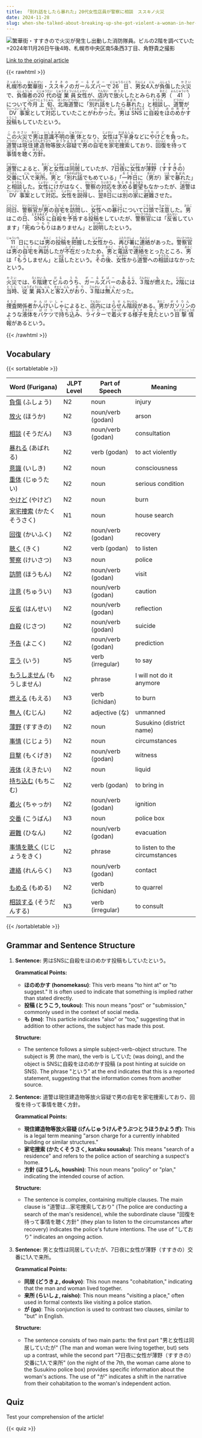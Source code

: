 ```yaml
---
title: 「別れ話をしたら暴れた」20代女性店員が警察に相談　ススキノ火災
date: 2024-11-28
slug: when-she-talked-about-breaking-up-she-got-violent-a-woman-in-her-20s-a-store-clerk-consulted-the-police-regarding-the-susukino-fire
---
```


![繁華街・すすきので火災が発生し出動した消防隊員。ビルの2階を調べていた=2024年11月26日午後4時、札幌市中央区南5条西3丁目、角野貴之撮影](https://www.asahicom.jp/imgopt/img/cdb1540024/comm_L/AS20241128002875.jpg "繁華街・すすきので火災が発生し出動した消防隊員。ビルの2階を調べていた=2024年11月26日午後4時、札幌市中央区南5条西3丁目、角野貴之撮影")

[Link to the original article](https://asahi.com/articles/ASSCX32YQSCXOXIE01WM.html?iref=comtop_7_04)

{{< rawhtml >}}
<p><ruby>札幌市<rt>さっぽろし</rt></ruby>の<ruby>繁華街<rt>はんかがい</rt></ruby>・<ruby>ススキノ<rt>すすきの</rt></ruby>の<ruby>ガールズバー<rt>がーるずばー</rt></ruby>で<ruby>26日<rt>にじゅうろくにち</rt></ruby>、<ruby>男女<rt>だんじょ</rt></ruby>4<ruby>人<rt>にん</rt></ruby>が<ruby>負傷<rt>ふしょう</rt></ruby>した<ruby>火災<rt>かさい</rt></ruby>で、<ruby>負傷者<rt>ふしょうしゃ</rt></ruby>の<ruby>20代<rt>にじゅうだい</rt></ruby>の<ruby>従業員<rt>じゅうぎょういん</rt></ruby><ruby>女性<rt>じょせい</rt></ruby>が、<ruby>店内<rt>てんない</rt></ruby>で<ruby>放火<rt>ほうか</rt></ruby>したとみられる<ruby>男<rt>おとこ</rt></ruby>（<ruby>41<rt>よんじゅういち</rt></ruby>）について<ruby>今月<rt>こんげつ</rt></ruby><ruby>上旬<rt>じょうじゅん</rt></ruby>、<ruby>北海道警<rt>ほっかいどうけい</rt></ruby>に「<ruby>別れ話<rt>わかればなし</rt></ruby>をしたら<ruby>暴れ<rt>あばれ</rt></ruby>た」と<ruby>相談<rt>そうだん</rt></ruby>し、<ruby>道警<rt>どうけい</rt></ruby>が<ruby>DV<rt>でぃーぶい</rt></ruby><ruby>事案<rt>じあん</rt></ruby>として<ruby>対応<rt>たいおう</rt></ruby>していたことが<ruby>わかった<rt>わかった</rt></ruby>。<ruby>男<rt>おとこ</rt></ruby>は<ruby>SNS<rt>えすえぬえす</rt></ruby>に<ruby>自殺<rt>じさつ</rt></ruby>を<ruby>ほのめかす<rt>ほのめかす</rt></ruby><ruby>投稿<rt>とうこう</rt></ruby>もしていたという。</p>

<p><ruby>この<rt>この</rt></ruby><ruby>火災<rt>かさい</rt></ruby>で<ruby>男<rt>おとこ</rt></ruby>は<ruby>意識<rt>いしき</rt></ruby><ruby>不明<rt>ふめい</rt></ruby>の<ruby>重体<rt>じゅうたい</rt></ruby>となり、<ruby>女性<rt>じょせい</rt></ruby>は<ruby>下半身<rt>かはんしん</rt></ruby>などに<ruby>やけど<rt>やけど</rt></ruby>を<ruby>負<rt>お</rt></ruby>った。<ruby>道警<rt>どうけい</rt></ruby>は<ruby>現住建造物<rt>げんじゅうけんぞうぶつ</rt></ruby>等<ruby>放火<rt>ほうか</rt></ruby><ruby>容疑<rt>ようぎ</rt></ruby>で<ruby>男<rt>おとこ</rt></ruby>の<ruby>自宅<rt>じたく</rt></ruby>を<ruby>家宅捜索<rt>かたくそうさく</rt></ruby>しており、<ruby>回復<rt>かいふく</rt></ruby>を<ruby>待<rt>ま</rt></ruby>って<ruby>事情<rt>じじょう</rt></ruby>を<ruby>聴<rt>き</rt></ruby>く<ruby>方針<rt>ほうしん</rt></ruby>。</p>

<p><ruby>道警<rt>どうけい</rt></ruby>によると、<ruby>男<rt>おとこ</rt></ruby>と<ruby>女性<rt>じょせい</rt></ruby>は<ruby>同居<rt>どうきょ</rt></ruby>していたが、7<ruby>日<rt>にち</rt></ruby><ruby>夜<rt>よる</rt></ruby>に<ruby>女性<rt>じょせい</rt></ruby>が<ruby>薄野<rt>すすきの</rt></ruby>（<ruby>すすきの<rt>すすきの</rt></ruby>）<ruby>交番<rt>こうばん</rt></ruby>に1<ruby>人<rt>にん</rt></ruby>で<ruby>来所<rt>らいしょ</rt></ruby>。<ruby>男<rt>おとこ</rt></ruby>と「<ruby>別れ話<rt>わかればなし</rt></ruby>でもめている」「<ruby>一昨日<rt>おととい</rt></ruby>に（<ruby>男<rt>おとこ</rt></ruby>が）<ruby>家<rt>いえ</rt></ruby>で<ruby>暴れ<rt>あばれ</rt></ruby>た」と<ruby>相談<rt>そうだん</rt></ruby>した。<ruby>女性<rt>じょせい</rt></ruby>に<ruby>けが<rt>けが</rt></ruby>はなく、<ruby>警察<rt>けいさつ</rt></ruby>の<ruby>対応<rt>たいおう</rt></ruby>を<ruby>求める<rt>もとめる</rt></ruby><ruby>要望<rt>ようぼう</rt></ruby>もなかったが、<ruby>道警<rt>どうけい</rt></ruby>は<ruby>DV<rt>でぃーぶい</rt></ruby><ruby>事案<rt>じあん</rt></ruby>として<ruby>対応<rt>たいおう</rt></ruby>。<ruby>女性<rt>じょせい</rt></ruby>を<ruby>説得<rt>せっとく</rt></ruby>し、<ruby>翌<rt>あす</rt></ruby>8<ruby>日<rt>にち</rt></ruby>には<ruby>別<rt>べつ</rt></ruby>の<ruby>家<rt>いえ</rt></ruby>に<ruby>避難<rt>ひなん</rt></ruby>させた。</p>

<p><ruby>同日<rt>どうじつ</rt></ruby>、<ruby>警察官<rt>けいさつかん</rt></ruby>が<ruby>男<rt>おとこ</rt></ruby>の<ruby>自宅<rt>じたく</rt></ruby>を<ruby>訪問<rt>ほうもん</rt></ruby>し、<ruby>女性<rt>じょせい</rt></ruby>への<ruby>暴行<rt>ぼうこう</rt></ruby>について<ruby>口頭<rt>こうとう</rt></ruby>で<ruby>注意<rt>ちゅうい</rt></ruby>した。<ruby>男<rt>おとこ</rt></ruby>はこの<ruby>日<rt>ひ</rt></ruby>、<ruby>SNS<rt>えすえぬえす</rt></ruby>に<ruby>自殺<rt>じさつ</rt></ruby>を<ruby>予告<rt>よこく</rt></ruby>する<ruby>投稿<rt>とうこう</rt></ruby>をしていたが、<ruby>警察官<rt>けいさつかん</rt></ruby>には「<ruby>反省<rt>はんせい</rt></ruby>しています」「<ruby>死<rt>し</rt></ruby>ぬ<ruby>つもり<rt>つもり</rt></ruby>はありません」と<ruby>説明<rt>せつめい</rt></ruby>したという。</p>

<p><ruby>11<rt>じゅういち</rt></ruby>日<ruby>にち</rt>には<ruby>男<rt>おとこ</rt></ruby>の<ruby>投稿<rt>とうこう</rt></ruby>を<ruby>把握<rt>はあく</rt></ruby>した<ruby>女性<rt>じょせい</rt></ruby>から、<ruby>再び<rt>ふたたび</rt></ruby><ruby>署<rt>しょ</rt></ruby>に<ruby>連絡<rt>れんらく</rt></ruby>があった。<ruby>警察官<rt>けいさつかん</rt></ruby>は<ruby>男<rt>おとこ</rt></ruby>の<ruby>自宅<rt>じたく</rt></ruby>を<ruby>再訪<rt>さいほう</rt></ruby>したが<ruby>不在<rt>ふざい</rt></ruby>だったため、<ruby>男<rt>おとこ</rt></ruby>と<ruby>電話<rt>でんわ</rt></ruby>で<ruby>連絡<rt>れんらく</rt></ruby>をとったところ、<ruby>男<rt>おとこ</rt></ruby>は「<ruby>もう<rt>もう</rt></ruby>しません」と<ruby>話<rt>はな</rt></ruby>したという。<ruby>その後<rt>そのご</rt></ruby>、<ruby>女性<rt>じょせい</rt></ruby>から<ruby>道警<rt>どうけい</rt></ruby>への<ruby>相談<rt>そうだん</rt></ruby>はなかったという。</p>

<p><ruby>火災<rt>かさい</rt></ruby>では、<ruby>6<rt>ろく</rt></ruby><ruby>階<rt>かい</rt></ruby><ruby>建<rt>た</rt></ruby>て<ruby>ビル<rt>びる</rt></ruby>の<ruby>うち<rt>うち</rt></ruby>、<ruby>ガールズバー<rt>がーるずばー</rt></ruby>の<ruby>ある<rt>ある</rt></ruby><ruby>2<rt>に</rt></ruby>、<ruby>3<rt>さん</rt></ruby><ruby>階<rt>かい</rt></ruby>が<ruby>燃<rt>も</rt></ruby>えた。<ruby>2<rt>に</rt></ruby><ruby>階<rt>かい</rt></ruby>には<ruby>当時<rt>とうじ</rt></ruby>、<ruby>従業員<rt>じゅうぎょういん</rt></ruby>3<ruby>人<rt>にん</rt></ruby>と<ruby>客<rt>きゃく</rt></ruby>2<ruby>人<rt>にん</rt></ruby>が<ruby>おり<rt>おり</rt></ruby>、<ruby>3<rt>さん</rt></ruby><ruby>階<rt>かい</rt></ruby>は<ruby>無人<rt>むじん</rt></ruby>だった。</p>

<p><ruby>捜査<rt>そうさ</rt></ruby>関係者<ruby>かんけいしゃ<rt>かんけいしゃ</rt></ruby>によると、<ruby>店内<rt>てんない</rt></ruby>には<ruby>らせん<rt>らせん</rt></ruby><ruby>階段<rt>かいだん</rt></ruby>がある。<ruby>男<rt>おとこ</rt></ruby>が<ruby>ガソリン<rt>がそりん</rt></ruby>のような<ruby>液体<rt>えきたい</rt></ruby>を<ruby>バケツ<rt>ばけつ</rt></ruby>で<ruby>持ち込み<rt>もちこみ</rt></ruby>、<ruby>ライター<rt>らいたー</rt></ruby>で<ruby>着火<rt>ちゃっか</rt></ruby>する<ruby>様子<rt>ようす</rt></ruby>を<ruby>見た<rt>みた</rt></ruby>という<ruby>目撃情報<rt>もくげきじょうほう</rt></ruby>があるという。</p>
{{< /rawhtml >}}

## Vocabulary


{{< sortabletable >}}

| Word (Furigana)          | JLPT Level | Part of Speech       | Meaning                      |
|--------------------------|------------|----------------------|------------------------------|
|[負傷](https://jisho.org/search/%E8%B2%A0%E5%82%B7) (ふしょう)| N2         | noun                 | injury                       |
|[放火](https://jisho.org/search/%E6%94%BE%E7%81%AB) (ほうか)| N2         | noun/verb (godan)    | arson                        |
|[相談](https://jisho.org/search/%E7%9B%B8%E8%AB%87) (そうだん)| N3         | noun/verb (godan)    | consultation                 |
|[暴れる](https://jisho.org/search/%E6%9A%B4%E3%82%8C%E3%82%8B) (あばれる)| N2         | verb (godan)         | to act violently             |
|[意識](https://jisho.org/search/%E6%84%8F%E8%AD%98) (いしき)| N2         | noun                 | consciousness                |
|[重体](https://jisho.org/search/%E9%87%8D%E4%BD%93) (じゅうたい)| N2         | noun                 | serious condition            |
|[やけど](https://jisho.org/search/%E3%82%84%E3%81%91%E3%81%A9) (やけど)| N2         | noun                 | burn                         |
|[家宅捜索](https://jisho.org/search/%E5%AE%B6%E5%AE%85%E6%8D%9C%E7%B4%A2) (かたくそうさく)| N1         | noun                 | house search                 |
|[回復](https://jisho.org/search/%E5%9B%9E%E5%BE%A9) (かいふく)| N2         | noun/verb (godan)    | recovery                     |
|[聴く](https://jisho.org/search/%E8%81%B4%E3%81%8F) (きく)| N2         | verb (godan)         | to listen                    |
|[警察](https://jisho.org/search/%E8%AD%A6%E5%AF%9F) (けいさつ)| N3         | noun                 | police                       |
|[訪問](https://jisho.org/search/%E8%A8%AA%E5%95%8F) (ほうもん)| N2         | noun/verb (godan)    | visit                        |
|[注意](https://jisho.org/search/%E6%B3%A8%E6%84%8F) (ちゅうい)| N3         | noun/verb (godan)    | caution                      |
|[反省](https://jisho.org/search/%E5%8F%8D%E7%9C%81) (はんせい)| N2         | noun/verb (godan)    | reflection                   |
|[自殺](https://jisho.org/search/%E8%87%AA%E6%AE%BA) (じさつ)| N2         | noun/verb (godan)    | suicide                      |
|[予告](https://jisho.org/search/%E4%BA%88%E5%91%8A) (よこく)| N2         | noun/verb (godan)    | prediction                    |
|[言う](https://jisho.org/search/%E8%A8%80%E3%81%86) (いう)| N5         | verb (irregular)     | to say                       |
|[もうしません](https://jisho.org/search/%E3%82%82%E3%81%86%E3%81%97%E3%81%BE%E3%81%9B%E3%82%93) (もうしません)| N2         | phrase               | I will not do it anymore     |
|[燃える](https://jisho.org/search/%E7%87%83%E3%81%88%E3%82%8B) (もえる)| N3         | verb (ichidan)       | to burn                      |
|[無人](https://jisho.org/search/%E7%84%A1%E4%BA%BA) (むじん)| N2         | adjective (な)       | unmanned                     |
|[薄野](https://jisho.org/search/%E8%96%84%E9%87%8E) (すすきの)| N2         | noun                 | Susukino (district name)     |
|[事情](https://jisho.org/search/%E4%BA%8B%E6%83%85) (じじょう)| N2         | noun                 | circumstances                |
|[目撃](https://jisho.org/search/%E7%9B%AE%E6%92%83) (もくげき)| N2         | noun/verb (godan)    | witness                      |
|[液体](https://jisho.org/search/%E6%B6%B2%E4%BD%93) (えきたい)| N2         | noun                 | liquid                       |
|[持ち込む](https://jisho.org/search/%E6%8C%81%E3%81%A1%E8%BE%BC%E3%82%80) (もちこむ)| N2         | verb (godan)         | to bring in                  |
|[着火](https://jisho.org/search/%E7%9D%80%E7%81%AB) (ちゃっか)| N2         | noun/verb (godan)    | ignition                     |
|[交番](https://jisho.org/search/%E4%BA%A4%E7%95%AA) (こうばん)| N3         | noun                 | police box                   |
|[避難](https://jisho.org/search/%E9%81%BF%E9%9B%A3) (ひなん)| N2         | noun/verb (godan)    | evacuation                   |
|[事情を聴く](https://jisho.org/search/%E4%BA%8B%E6%83%85%E3%82%92%E8%81%B4%E3%81%8F) (じじょうをきく)| N2         | phrase               | to listen to the circumstances |
|[連絡](https://jisho.org/search/%E9%80%A3%E7%B5%A1) (れんらく)| N3         | noun/verb (godan)    | contact                      |
|[もめる](https://jisho.org/search/%E3%82%82%E3%82%81%E3%82%8B) (もめる)| N2         | verb (ichidan)       | to quarrel                   |
|[相談する](https://jisho.org/search/%E7%9B%B8%E8%AB%87%E3%81%99%E3%82%8B) (そうだんする)| N3         | verb (irregular)     | to consult                   |

{{< /sortabletable >}}


## Grammar and Sentence Structure

1. **Sentence:** 男はSNSに自殺をほのめかす投稿もしていたという。

   **Grammatical Points:**
   - **ほのめかす (honomekasu)**: This verb means "to hint at" or "to suggest." It is often used to indicate that something is implied rather than stated directly.
   - **投稿 (とうこう, toukou)**: This noun means "post" or "submission," commonly used in the context of social media.
   - **も (mo)**: This particle indicates "also" or "too," suggesting that in addition to other actions, the subject has made this post.

   **Structure:**
   - The sentence follows a simple subject-verb-object structure. The subject is 男 (the man), the verb is していた (was doing), and the object is SNSに自殺をほのめかす投稿 (a post hinting at suicide on SNS). The phrase "という" at the end indicates that this is a reported statement, suggesting that the information comes from another source.

2. **Sentence:** 道警は現住建造物等放火容疑で男の自宅を家宅捜索しており、回復を待って事情を聴く方針。

   **Grammatical Points:**
   - **現住建造物等放火容疑 (げんじゅうけんぞうぶつとうほうかようぎ)**: This is a legal term meaning "arson charge for a currently inhabited building or similar structures."
   - **家宅捜索 (かたくそうさく, kataku sousaku)**: This means "search of a residence" and refers to the police action of searching a suspect's home.
   - **方針 (ほうしん, houshin)**: This noun means "policy" or "plan," indicating the intended course of action.

   **Structure:**
   - The sentence is complex, containing multiple clauses. The main clause is "道警は...家宅捜索しており" (The police are conducting a search of the man's residence), while the subordinate clause "回復を待って事情を聴く方針" (they plan to listen to the circumstances after recovery) indicates the police's future intentions. The use of "しており" indicates an ongoing action.

3. **Sentence:** 男と女性は同居していたが、7日夜に女性が薄野（すすきの）交番に1人で来所。

   **Grammatical Points:**
   - **同居 (どうきょ, doukyo)**: This noun means "cohabitation," indicating that the man and woman lived together.
   - **来所 (らいしょ, raisho)**: This noun means "visiting a place," often used in formal contexts like visiting a police station.
   - **が (ga)**: This conjunction is used to contrast two clauses, similar to "but" in English.

   **Structure:**
   - The sentence consists of two main parts: the first part "男と女性は同居していたが" (The man and woman were living together, but) sets up a contrast, while the second part "7日夜に女性が薄野（すすきの）交番に1人で来所" (on the night of the 7th, the woman came alone to the Susukino police box) provides specific information about the woman's actions. The use of "が" indicates a shift in the narrative from their cohabitation to the woman's independent action.

## Quiz

Test your comprehension of the article!

{{< quiz >}}